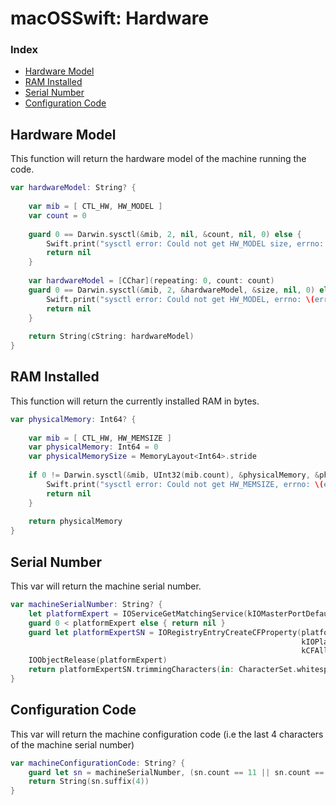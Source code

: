 # macOSSwift: Hardware

### Index

* [Hardware Model](https://github.com/erikberglund/macOSSwift/blob/master/macOSSwift_Hardware.md#hardware-model)
* [RAM Installed](https://github.com/erikberglund/macOSSwift/blob/master/macOSSwift_Hardware.md#ram-installed)
* [Serial Number](https://github.com/erikberglund/macOSSwift/blob/master/macOSSwift_Hardware.md#serial-number)
* [Configuration Code](https://github.com/erikberglund/macOSSwift/blob/master/macOSSwift_Hardware.md#configuration-code)

## Hardware Model

This function will return the hardware model of the machine running the code.

```swift
var hardwareModel: String? {
    
    var mib = [ CTL_HW, HW_MODEL ]
    var count = 0
    
    guard 0 == Darwin.sysctl(&mib, 2, nil, &count, nil, 0) else {
        Swift.print("sysctl error: Could not get HW_MODEL size, errno: \(errno)")
        return nil
    }
    
    var hardwareModel = [CChar](repeating: 0, count: count)
    guard 0 == Darwin.sysctl(&mib, 2, &hardwareModel, &size, nil, 0) else {
        Swift.print("sysctl error: Could not get HW_MODEL, errno: \(errno)")
        return nil
    }
    
    return String(cString: hardwareModel)
}
```

## RAM Installed

This function will return the currently installed RAM in bytes.

```swift
var physicalMemory: Int64? {
    
    var mib = [ CTL_HW, HW_MEMSIZE ]
    var physicalMemory: Int64 = 0
    var physicalMemorySize = MemoryLayout<Int64>.stride
    
    if 0 != Darwin.sysctl(&mib, UInt32(mib.count), &physicalMemory, &physicalMemorySize, nil, 0) {
        Swift.print("sysctl error: Could not get HW_MEMSIZE, errno: \(errno)")
        return nil
    }
    
    return physicalMemory
}
```

## Serial Number

This var will return the machine serial number.

```swift  
var machineSerialNumber: String? {
    let platformExpert = IOServiceGetMatchingService(kIOMasterPortDefault, IOServiceMatching("IOPlatformExpertDevice") )
    guard 0 < platformExpert else { return nil }
    guard let platformExpertSN = IORegistryEntryCreateCFProperty(platformExpert,
                                                                 kIOPlatformSerialNumberKey as CFString,
                                                                 kCFAllocatorDefault, 0).takeUnretainedValue() as? String else { return nil }
    IOObjectRelease(platformExpert)
    return platformExpertSN.trimmingCharacters(in: CharacterSet.whitespacesAndNewlines)
}
```

## Configuration Code

This var will return the machine configuration code (i.e the last 4 characters of the machine serial number)

```swift
var machineConfigurationCode: String? {
    guard let sn = machineSerialNumber, (sn.count == 11 || sn.count == 12) else { return nil }
    return String(sn.suffix(4))
}
```
